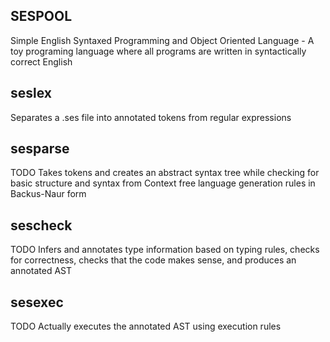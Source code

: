 SESPOOL
-------

Simple English Syntaxed Programming and Object Oriented Language - A toy programing language where all programs are written in syntactically correct English

seslex
------
Separates a .ses file into annotated tokens from regular expressions

sesparse
--------
TODO
Takes tokens and creates an abstract syntax tree while checking for basic structure and syntax from Context free language generation rules in Backus-Naur form

sescheck
--------
TODO
Infers and annotates type information based on typing rules, checks for correctness, checks that the code makes sense, and produces an annotated AST

sesexec
-------
TODO
Actually executes the annotated AST using execution rules
